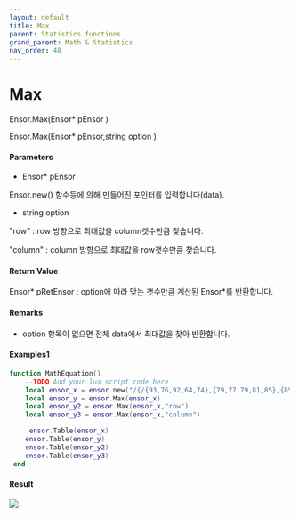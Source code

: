 ```yaml
---
layout: default
title: Max
parent: Statistics functions
grand_parent: Math & Statistics
nav_order: 48
---
```


# Max

Ensor.Max\(Ensor\* pEnsor \)

Ensor.Max\(Ensor\* pEnsor,string option \)

#### Parameters

* Ensor\* pEnsor

Ensor.new\(\) 함수등에 의해 만들어진 포인터를 입력합니다\(data\).

* string option

"row" : row 방향으로 최대값을 column갯수만큼 찾습니다.

"column" : column 방향으로 최대값을 row갯수만큼 찾습니다.

#### Return Value

Ensor\* pRetEnsor : option에 따라 맞는 갯수만큼 계산된 Ensor\*를 반환합니다.

#### Remarks

* option 항목이 없으면 전체 data에서 최대값을 찾아 반환합니다.



#### Examples1

```lua
function MathEquation()
	--TODO Add your lua script code here
 	local ensor_x = ensor.new("/{/{93,76,92,64,74},{79,77,79,81,85},{85,83,88,82,85},{64,78,75,80,62},{81,74,71,63,57/}/}")
 	local ensor_y = ensor.Max(ensor_x)
	local ensor_y2 = ensor.Max(ensor_x,"row")
	local ensor_y3 = ensor.Max(ensor_x,"column")

	 ensor.Table(ensor_x)
 	ensor.Table(ensor_y)
	ensor.Table(ensor_y2)
	ensor.Table(ensor_y3)
 end
```

#### Result

![](/StatisticsAPI/MaxResultTable.png)

